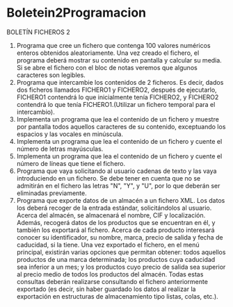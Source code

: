 # Boletein2Programacion
BOLETÍN FICHEROS 2
1. Programa que cree un fichero que contenga 100 valores numéricos enteros obtenidos
   aleatoriamente. Una vez creado el fichero, el programa deberá mostrar su contenido en
   pantalla y calcular su media. Si se abre el fichero con el bloc de notas veremos que algunos
   caracteres son legibles.
2. Programa que intercambie los contenidos de 2 ficheros. Es decir, dados dos ficheros llamados
   FICHERO1 y FICHERO2, después de ejecutarlo, FICHERO1 contendrá lo que inicialmente tenía
   FICHERO2, y FICHERO2 contendrá lo que tenía FICHERO1.(Utilizar un fichero temporal para el
   intercambio).
3. Implementa un programa que lea el contenido de un fichero y muestre por pantalla todos
   aquellos caracteres de su contenido, exceptuando los espacios y las vocales en minúscula.
4. Implementa un programa que lea el contenido de un fichero y cuente el número de letras
   mayúsculas.
5. Implementa un programa que lea el contenido de un fichero y cuente el número de líneas que
   tiene el fichero.
6. Programa que vaya solicitando al usuario cadenas de texto y las vaya introduciendo en un
   fichero. Se debe tener en cuenta que no se admitirán en el fichero las letras "N", "Y", y "U",
   por lo que deberán ser eliminadas previamente.
7. Programa que exporte datos de un almacén a un fichero XML. Los datos los deberá recoger de
   la entrada estándar, solicitándolos al usuario. Acerca del almacén, se almacenará el nombre,
   CIF y localización. Además, recogerá datos de los productos que se encuentran en él, y también
   los exportará al fichero. Acerca de cada producto interesará conocer su identificador, su
   nombre, marca, precio de salida y fecha de caducidad, si la tiene.
   Una vez exportado el fichero, en el menú principal, existirán varias opciones que permitan
   obtener: todos aquellos productos de una marca determinada; los productos cuya caducidad
   sea inferior a un mes; y los productos cuyo precio de salida sea superior al precio medio de
   todos los productos del almacén. Todas estas consultas deberán realizarse consultando el
   fichero anteriormente exportado (es decir, sin haber guardado los datos al realizar la
   exportación en estructuras de almacenamiento tipo listas, colas, etc.).